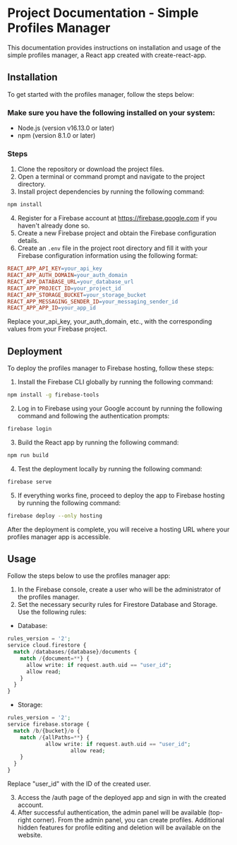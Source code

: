 # Project Documentation - Simple Profiles Manager
This documentation provides instructions on installation and usage of the simple profiles manager, a React app created with create-react-app.

## Installation
To get started with the profiles manager, follow the steps below:

### Make sure you have the following installed on your system:
 - Node.js (version v16.13.0 or later)
 - npm (version 8.1.0 or later)

### Steps
1. Clone the repository or download the project files.
2. Open a terminal or command prompt and navigate to the project directory.
3. Install project dependencies by running the following command:
```bash
npm install
```

4. Register for a Firebase account at https://firebase.google.com if you haven't already done so.
5. Create a new Firebase project and obtain the Firebase configuration details.
6. Create an `.env` file in the project root directory and fill it with your Firebase configuration information using the following format:
```makefile
REACT_APP_API_KEY=your_api_key
REACT_APP_AUTH_DOMAIN=your_auth_domain
REACT_APP_DATABASE_URL=your_database_url
REACT_APP_PROJECT_ID=your_project_id
REACT_APP_STORAGE_BUCKET=your_storage_bucket
REACT_APP_MESSAGING_SENDER_ID=your_messaging_sender_id
REACT_APP_APP_ID=your_app_id
```
Replace your_api_key, your_auth_domain, etc., with the corresponding values from your Firebase project.

## Deployment
To deploy the profiles manager to Firebase hosting, follow these steps:

1. Install the Firebase CLI globally by running the following command:
```bash
npm install -g firebase-tools
```
2. Log in to Firebase using your Google account by running the following command and following the authentication prompts:
```bash
firebase login
```
3. Build the React app by running the following command:
```bash
npm run build
```
4. Test the deployment locally by running the following command:
```bash
firebase serve
```
5. If everything works fine, proceed to deploy the app to Firebase hosting by running the following command:
```bash
firebase deploy --only hosting
```
After the deployment is complete, you will receive a hosting URL where your profiles manager app is accessible.

## Usage
Follow the steps below to use the profiles manager app:
1. In the Firebase console, create a user who will be the administrator of the profiles manager.
2. Set the necessary security rules for Firestore Database and Storage. Use the following rules:
- Database:
```php
rules_version = '2';
service cloud.firestore {
  match /databases/{database}/documents {
    match /{document=**} {
      allow write: if request.auth.uid == "user_id";
      allow read;
    }
  }
}
```
- Storage:
```php
rules_version = '2';
service firebase.storage {
  match /b/{bucket}/o {
    match /{allPaths=**} {
      		allow write: if request.auth.uid == "user_id";
					allow read;
    }
  }
}
```
Replace "user_id" with the ID of the created user.

3. Access the /auth page of the deployed app and sign in with the created account.
4. After successful authentication, the admin panel will be available (top-right corner). From the admin panel, you can create profiles. Additional hidden features for profile editing and deletion will be available on the website.
